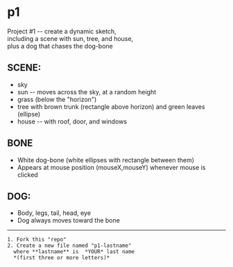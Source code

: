# p1
Project #1 -- create a dynamic sketch,  
including a scene with sun, tree, and house,  
plus a dog that chases the dog-bone

## SCENE:
+ sky
+ sun -- moves across the sky, at a random height
+ grass (below the "horizon")
+ tree with brown trunk (rectangle above horizon) and green leaves (ellipse) 
+ house -- with roof, door, and windows

## BONE
+ White dog-bone (white ellipses with rectangle between them)
+ Appears at mouse position (mouseX,mouseY) whenever mouse is clicked

## DOG:
+ Body, legs, tail, head, eye
+ Dog always moves toward the bone

----

    1. Fork this "repo"  
    2. Create a new file named "p1-lastname"  
      where **lastname** is  *YOUR* last name 
      *(first three or more letters)*
